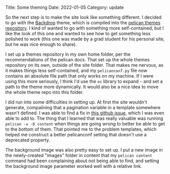 Title: Some theming
Date: 2022-01-05
Category: update

So the next step is to make the site look like something different. I decided to go with the [Backdrop](https://github.com/getpelican/pelican-themes/tree/master/backdrop) theme, which is compiled into the [pelican themes repository](https://github.com/getpelican/pelican-themes). I kind of wanted to go with something more self-contained, but I like the look of this one and wanted to see how to get something less polished to work (this one was made by a grad student for his personal site, but he was nice enough to share).

I set up a themes repository in my own home folder, per the recommendations of the pelican docs. That set up the whole themes repository on its own, outside of the site folder. That makes me nervous, as it makes things less self-contained, and my `pelicanconf.py` file now contains an absolute file path that only works on my machine. If I were using this more seriously, I think I'd use the `os` library to expand `~` and set a path to the theme more dynamically. It would also be a nice idea to move the whole theme repo into this folder.

I did run into some difficulties in setting up. At first the site wouldn't generate, compalining that a pagination variable in a template somewhere wasn't defined. I was able to find a fix in [this github issue](https://github.com/getpelican/pelican-themes/issues/386), which I was even able to add to. The thing that I learned that was really valuable was running `pelican -v -D content` when things are going wrong to better be able to get to the bottom of them. That pointed me to the problem templates, which helped me construct a better pelicanconf setting that doesn't use a deprecated property.

The background image was also pretty easy to set up. I put a new image in the newly-created "images" folder in content that my `pelican content` command had been complaining about not being able to find, and setting the background image parameter worked well with a relative link.